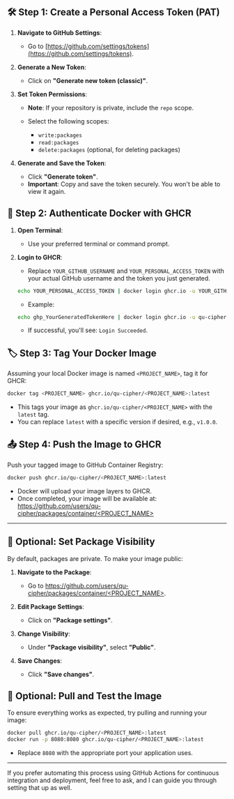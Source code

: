 ## 🛠️ Step 1: Create a Personal Access Token (PAT)

1. **Navigate to GitHub Settings**:

   * Go to [https://github.com/settings/tokens](https://github.com/settings/tokens).

2. **Generate a New Token**:

   * Click on **"Generate new token (classic)"**.

3. **Set Token Permissions**:

   * **Note**: If your repository is private, include the `repo` scope.
   * Select the following scopes:

     * `write:packages`
     * `read:packages`
     * `delete:packages` (optional, for deleting packages)

4. **Generate and Save the Token**:

   * Click **"Generate token"**.
   * **Important**: Copy and save the token securely. You won't be able to view it again.


## 🔐 Step 2: Authenticate Docker with GHCR

1. **Open Terminal**:

   * Use your preferred terminal or command prompt.

2. **Login to GHCR**:

   * Replace `YOUR_GITHUB_USERNAME` and `YOUR_PERSONAL_ACCESS_TOKEN` with your actual GitHub username and the token you just generated.

   ```bash
   echo YOUR_PERSONAL_ACCESS_TOKEN | docker login ghcr.io -u YOUR_GITHUB_USERNAME --password-stdin
   ```

   * Example:

   ```bash
   echo ghp_YourGeneratedTokenHere | docker login ghcr.io -u qu-cipher --password-stdin
   ```

   * If successful, you'll see: `Login Succeeded`.


## 🏷️ Step 3: Tag Your Docker Image

Assuming your local Docker image is named `<PROJECT_NAME>`, tag it for GHCR:

```bash
docker tag <PROJECT_NAME> ghcr.io/qu-cipher/<PROJECT_NAME>:latest
```

* This tags your image as `ghcr.io/qu-cipher/<PROJECT_NAME>` with the `latest` tag.
* You can replace `latest` with a specific version if desired, e.g., `v1.0.0`.


## 📤 Step 4: Push the Image to GHCR

Push your tagged image to GitHub Container Registry:

```bash
docker push ghcr.io/qu-cipher/<PROJECT_NAME>:latest
```

* Docker will upload your image layers to GHCR.
* Once completed, your image will be available at: [https://github.com/users/qu-cipher/packages/container/<PROJECT_NAME>](https://github.com/users/qu-cipher/packages/container/<PROJECT_NAME>)

---

## 🔄 Optional: Set Package Visibility

By default, packages are private. To make your image public:

1. **Navigate to the Package**:

   * Go to [https://github.com/users/qu-cipher/packages/container/<PROJECT_NAME>](https://github.com/users/qu-cipher/packages/container/<PROJECT_NAME>).

2. **Edit Package Settings**:

   * Click on **"Package settings"**.

3. **Change Visibility**:

   * Under **"Package visibility"**, select **"Public"**.

4. **Save Changes**:

   * Click **"Save changes"**.


## 🧪 Optional: Pull and Test the Image

To ensure everything works as expected, try pulling and running your image:

```bash
docker pull ghcr.io/qu-cipher/<PROJECT_NAME>:latest
docker run -p 8080:8080 ghcr.io/qu-cipher/<PROJECT_NAME>:latest
```

* Replace `8080` with the appropriate port your application uses.

---

If you prefer automating this process using GitHub Actions for continuous integration and deployment, feel free to ask, and I can guide you through setting that up as well.
